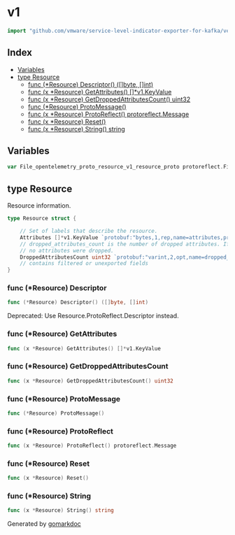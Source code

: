 <!-- Code generated by gomarkdoc. DO NOT EDIT -->

# v1

```go
import "github.com/vmware/service-level-indicator-exporter-for-kafka/vendor/go.opentelemetry.io/proto/otlp/resource/v1"
```

## Index

- [Variables](<#variables>)
- [type Resource](<#type-resource>)
  - [func (*Resource) Descriptor() ([]byte, []int)](<#func-resource-descriptor>)
  - [func (x *Resource) GetAttributes() []*v1.KeyValue](<#func-resource-getattributes>)
  - [func (x *Resource) GetDroppedAttributesCount() uint32](<#func-resource-getdroppedattributescount>)
  - [func (*Resource) ProtoMessage()](<#func-resource-protomessage>)
  - [func (x *Resource) ProtoReflect() protoreflect.Message](<#func-resource-protoreflect>)
  - [func (x *Resource) Reset()](<#func-resource-reset>)
  - [func (x *Resource) String() string](<#func-resource-string>)


## Variables

```go
var File_opentelemetry_proto_resource_v1_resource_proto protoreflect.FileDescriptor
```

## type Resource

Resource information.

```go
type Resource struct {

    // Set of labels that describe the resource.
    Attributes []*v1.KeyValue `protobuf:"bytes,1,rep,name=attributes,proto3" json:"attributes,omitempty"`
    // dropped_attributes_count is the number of dropped attributes. If the value is 0, then
    // no attributes were dropped.
    DroppedAttributesCount uint32 `protobuf:"varint,2,opt,name=dropped_attributes_count,json=droppedAttributesCount,proto3" json:"dropped_attributes_count,omitempty"`
    // contains filtered or unexported fields
}
```

### func \(\*Resource\) Descriptor

```go
func (*Resource) Descriptor() ([]byte, []int)
```

Deprecated: Use Resource.ProtoReflect.Descriptor instead.

### func \(\*Resource\) GetAttributes

```go
func (x *Resource) GetAttributes() []*v1.KeyValue
```

### func \(\*Resource\) GetDroppedAttributesCount

```go
func (x *Resource) GetDroppedAttributesCount() uint32
```

### func \(\*Resource\) ProtoMessage

```go
func (*Resource) ProtoMessage()
```

### func \(\*Resource\) ProtoReflect

```go
func (x *Resource) ProtoReflect() protoreflect.Message
```

### func \(\*Resource\) Reset

```go
func (x *Resource) Reset()
```

### func \(\*Resource\) String

```go
func (x *Resource) String() string
```



Generated by [gomarkdoc](<https://github.com/princjef/gomarkdoc>)
